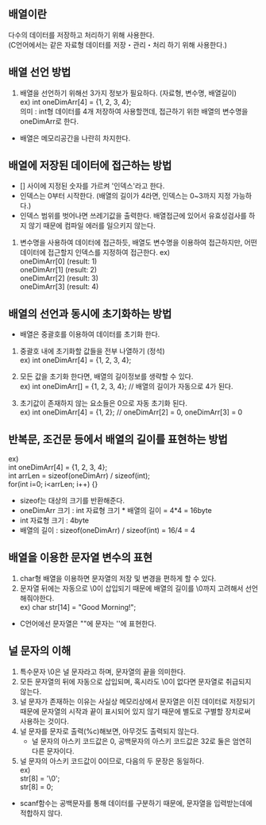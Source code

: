 ## 배열이란
다수의 데이터를 저장하고 처리하기 위해 사용한다.    
(C언어에서는 같은 자료형 데이터를 저장・관리・처리 하기 위해 사용한다.)   

## 배열 선언 방법
1. 배열을 선언하기 위해선 3가지 정보가 필요하다. (자료형, 변수명, 배열길이)   
ex) int oneDimArr[4] = {1, 2, 3, 4};   
의미 : int형 데이터를 4개 저장하여 사용할껀데, 접근하기 위한 배열의 변수명을 oneDimArr로 한다.   
* 배열은 메모리공간을 나란히 차지한다.    

## 배열에 저장된 데이터에 접근하는 방법
* [] 사이에 지정된 숫자를 가르켜 '인덱스'라고 한다.   
* 인덱스는 0부터 시작한다. (배열의 길이가 4라면, 인덱스는 0~3까지 지정 가능하다.)   
* 인덱스 범위를 벗어나면 쓰레기값을 출력한다. 배열접근에 있어서 유효성검사를 하지 않기 때문에 컴파일 에러를 일으키지 않는다.   

1. 변수명을 사용하여 데이터에 접근하듯, 배열도 변수명을 이용하여 접근하지만, 어떤 데이터에 접근할지 인덱스를 지정하여 접근한다.
ex)   
    oneDimArr[0]  (result: 1)   
    oneDimArr[1]  (result: 2)   
    oneDimArr[2]  (result: 3)   
    oneDimArr[3]  (result: 4)   

## 배열의 선언과 동시에 초기화하는 방법
* 배열은 중괄호를 이용하여 데이터를 초기화 한다.   

1. 중괄호 내에 초기화할 값들을 전부 나열하기 (정석)   
ex) int oneDimArr[4] = {1, 2, 3, 4};

2. 모든 값을 초기화 한다면, 배열의 길이정보를 생략할 수 있다.   
ex) int oneDimArr[] = {1, 2, 3, 4}; // 배열의 길이가 자동으로 4가 된다.

3. 초기값이 존재하지 않는 요소들은 0으로 자동 초기화 된다.   
ex) int oneDimArr[4] = {1, 2}; // oneDimArr[2] = 0, oneDimArr[3] = 0

## 반복문, 조건문 등에서 배열의 길이를 표현하는 방법
ex)    
    int oneDimArr[4] = {1, 2, 3, 4};   
    int arrLen = sizeof(oneDimArr) / sizeof(int);   
    for(int i=0; i<arrLen; i++) {}   
    
  * sizeof는 대상의 크기를 반환해준다.   
  * oneDimArr 크기  : int 자료형 크기 * 배열의 길이 = 4*4 = 16byte   
  * int 자료형 크기 : 4byte   
  * 배열의 길이     : sizeof(oneDimArr) / sizeof(int) = 16/4 = 4    
  
## 배열을 이용한 문자열 변수의 표현
1. char형 배열을 이용하면 문자열의 저장 및 변경을 편하게 할 수 있다.   
2. 문자열 뒤에는 자동으로 \0이 삽입되기 때문에 배열의 길이를 \0까지 고려해서 선언해줘야한다.   
ex) char str[14] = "Good Morning!";   
* C언어에선 문자열은 ""에 문자는 ''에 표현한다.   

## 널 문자의 이해
1. 특수문자 \0은 널 문자라고 하며, 문자열의 끝을 의미한다.    
2. 모든 문자열의 뒤에 자동으로 삽입되며, 혹시라도 \0이 없다면 문자열로 취급되지 않는다.   
3. 널 문자가 존재하는 이유는 사실상 메모리상에서 문자열은 이진 데이터로 저장되기 때문에 문자열의 시작과 끝이 표시되어 있지 않기 때문에 별도로 구별할 장치로써 사용하는 것이다.   
4. 널 문자를 문자로 출력(%c)해보면, 아무것도 출력되지 않는다.   
   * 널 문자의 아스키 코드값은 0, 공백문자의 아스키 코드값은 32로 둘은 엄연히 다른 문자이다.   
5. 널 문자의 아스키 코드값이 0이므로, 다음의 두 문장은 동일하다.   
ex)   
    str[8] = '\0';   
    str[8] = 0;

* scanf함수는 공백문자를 통해 데이터를 구분하기 때문에, 문자열을 입력받는데에 적합하지 않다.   
